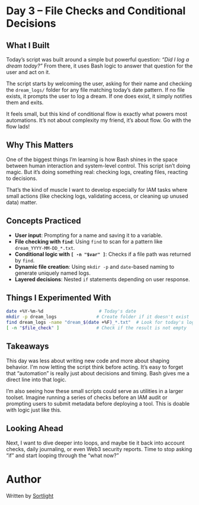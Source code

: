# Day 3 – File Checks and Conditional Decisions

## What I Built

Today’s script was built around a simple but powerful question: *“Did I log a dream today?”* 
From there, it uses Bash logic to answer that question for the user and act on it.

The script starts by welcoming the user, asking for their name and checking the `dream_logs/` folder for any file matching today’s date pattern. If no file exists, it prompts the user to log a dream. If one does exist, it simply notifies them and exits.

It feels small, but this kind of conditional flow is exactly what powers most automations. It’s not about complexity my friend, it’s about flow. Go with the flow lads!

## Why This Matters

One of the biggest things I’m learning is how Bash shines in the space between human interaction and system-level control. This script isn’t doing magic. But it’s doing something real: checking logs, creating files, reacting to decisions.

That’s the kind of muscle I want to develop especially for IAM tasks where small actions (like checking logs, validating access, or cleaning up unused data) matter.

## Concepts Practiced

- **User input**: Prompting for a name and saving it to a variable.
- **File checking with `find`**: Using `find` to scan for a pattern like `dream_YYYY-MM-DD_*.txt`.
- **Conditional logic with `[ -n "$var" ]`**: Checks if a file path was returned by `find`.
- **Dynamic file creation**: Using `mkdir -p` and `date`-based naming to generate uniquely named logs.
- **Layered decisions**: Nested `if` statements depending on user response.

## Things I Experimented With

```bash
date +%Y-%m-%d                     # Today's date
mkdir -p dream_logs               # Create folder if it doesn't exist
find dream_logs -name "dream_$(date +%F)_*.txt"  # Look for today's log
[ -n "$file_check" ]              # Check if the result is not empty

```
## Takeaways

This day was less about writing new code and more about shaping behavior. I'm now letting the script think before acting. It’s easy to forget that “automation” is really just about decisions and timing. Bash gives me a direct line into that logic.

I’m also seeing how these small scripts could serve as utilities in a larger toolset. Imagine running a series of checks before an IAM audit or prompting users to submit metadata before deploying a tool. This is doable with logic just like this.

## Looking Ahead
Next, I want to dive deeper into loops, and maybe tie it back into account checks, daily journaling, or even Web3 security reports. Time to stop asking “if” and start looping through the “what now?”

# Author

Written by [Sortlight](https://github.com/sortlight)

